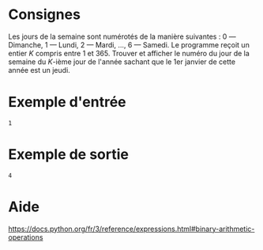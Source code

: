 # Consignes

Les jours de la semaine sont numérotés de la manière suivantes : 0 —Dimanche, 1 — Lundi, 2 — Mardi, ..., 6 — Samedi. Le programme reçoit un entier _K_ compris entre 1 et 365. Trouver et afficher le numéro du jour de la semaine du _K_-ième jour de l'année sachant que le 1er janvier de cette année est un jeudi.


# Exemple d'entrée

```
1
```

# Exemple de sortie

```
4
```

# Aide

https://docs.python.org/fr/3/reference/expressions.html#binary-arithmetic-operations